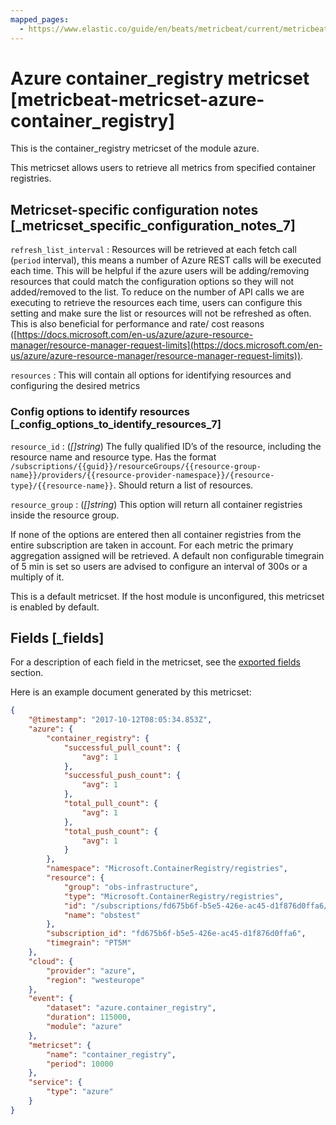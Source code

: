 ```yaml
---
mapped_pages:
  - https://www.elastic.co/guide/en/beats/metricbeat/current/metricbeat-metricset-azure-container_registry.html
---
```


# Azure container_registry metricset [metricbeat-metricset-azure-container_registry]

This is the container_registry metricset of the module azure.

This metricset allows users to retrieve all metrics from specified container registries.


## Metricset-specific configuration notes [_metricset_specific_configuration_notes_7]

`refresh_list_interval`
:   Resources will be retrieved at each fetch call (`period` interval), this means a number of Azure REST calls will be executed each time. This will be helpful if the azure users will be adding/removing resources that could match the configuration options so they will not added/removed to the list. To reduce on the number of API calls we are executing to retrieve the resources each time, users can configure this setting and make sure the list or resources will not be refreshed as often. This is also beneficial for performance and rate/ cost reasons ([https://docs.microsoft.com/en-us/azure/azure-resource-manager/resource-manager-request-limits](https://docs.microsoft.com/en-us/azure/azure-resource-manager/resource-manager-request-limits)).

`resources`
:   This will contain all options for identifying resources and configuring the desired metrics


### Config options to identify resources [_config_options_to_identify_resources_7]

`resource_id`
:   (*[]string*) The fully qualified ID’s of the resource, including the resource name and resource type. Has the format `/subscriptions/{{guid}}/resourceGroups/{{resource-group-name}}/providers/{{resource-provider-namespace}}/{resource-type}/{{resource-name}}`. Should return a list of resources.

`resource_group`
:   (*[]string*) This option will return all container registries inside the resource group.

If none of the options are entered then all container registries from the entire subscription are taken in account. For each metric the primary aggregation assigned will be retrieved. A default non configurable timegrain of 5 min is set so users are advised to configure an interval of 300s or  a multiply of it.

This is a default metricset. If the host module is unconfigured, this metricset is enabled by default.

## Fields [_fields]

For a description of each field in the metricset, see the [exported fields](/reference/metricbeat/exported-fields-azure.md) section.

Here is an example document generated by this metricset:

```json
{
    "@timestamp": "2017-10-12T08:05:34.853Z",
    "azure": {
        "container_registry": {
            "successful_pull_count": {
                "avg": 1
            },
            "successful_push_count": {
                "avg": 1
            },
            "total_pull_count": {
                "avg": 1
            },
            "total_push_count": {
                "avg": 1
            }
        },
        "namespace": "Microsoft.ContainerRegistry/registries",
        "resource": {
            "group": "obs-infrastructure",
            "type": "Microsoft.ContainerRegistry/registries",
            "id": "/subscriptions/fd675b6f-b5e5-426e-ac45-d1f876d0ffa6/resourceGroups/obs-infrastructure/providers/Microsoft.ContainerRegistry/registries/obstest",
            "name": "obstest"
        },
        "subscription_id": "fd675b6f-b5e5-426e-ac45-d1f876d0ffa6",
        "timegrain": "PT5M"
    },
    "cloud": {
        "provider": "azure",
        "region": "westeurope"
    },
    "event": {
        "dataset": "azure.container_registry",
        "duration": 115000,
        "module": "azure"
    },
    "metricset": {
        "name": "container_registry",
        "period": 10000
    },
    "service": {
        "type": "azure"
    }
}
```

